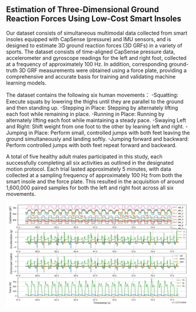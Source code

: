 
## Estimation of Three-Dimensional Ground Reaction Forces Using Low-Cost Smart Insoles

Our dataset consists of simultaneous multimodal data collected from smart insoles equipped with CapSense (pressure) and IMU sensors, and is designed to estimate 3D ground reaction forces (3D GRFs) in a variety of sports. 
The dataset consists of time-aligned CapSense pressure data, accelerometer and gyroscope readings for the left and right foot, collected at a frequency of approximately 100 Hz. In addition, corresponding ground-truth 3D GRF measurements were obtained using a force plate, providing a comprehensive and accurate basis for training and validating machine learning models.

The dataset contains the following six human movements：
-Squatting: Execute squats by lowering the thighs until they are parallel to the ground and then standing up.
-Stepping in Place: Stepping by alternately lifting each foot while remaining in place.
-Running in Place: Running by alternately lifting each foot while maintaining a steady pace.
-Swaying Left and Right: Shift weight from one foot to the other by leaning left and right.
-Jumping in Place: Perform small, controlled jumps with both feet leaving the ground simultaneously and landing softly.
-Jumping forward and backward: Perform controlled jumps with both feet repeat forward and backward.

A total of five healthy adult males participated in this study, each successfully completing all six activities as outlined in the designated motion protocol. 
Each trial lasted approximately 5 minutes, with data collected at a sampling frequency of approximately 100 Hz from both the smart insole and the force plate. 
This resulted in the acquisition of around 1,600,000 paired samples for both the left and right foot across all six movements.

![Image](https://github.com/tg0uk/Smart_Insole_Database/raw/main/img/Data_viz_final.png)
